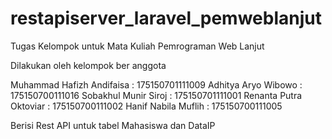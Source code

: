 # restapiserver_laravel_pemweblanjut

Tugas Kelompok untuk Mata Kuliah Pemrograman Web Lanjut

Dilakukan oleh kelompok ber anggota

Muhammad Hafizh Andifaisa : 175150701111009
Adhitya Aryo Wibowo : 175150700111016
Sobakhul Munir Siroj : 175150701111001
Renanta Putra Oktoviar : 175150700111002
Hanif Nabila Muflih : 175150700111005

Berisi Rest API untuk tabel Mahasiswa dan DataIP
